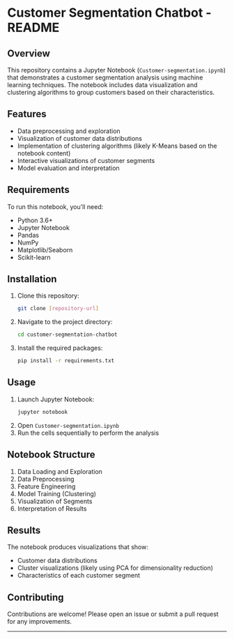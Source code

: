 # Customer Segmentation Chatbot - README

## Overview
This repository contains a Jupyter Notebook (`Customer-segmentation.ipynb`) that demonstrates a customer segmentation analysis using machine learning techniques. The notebook includes data visualization and clustering algorithms to group customers based on their characteristics.

## Features
- Data preprocessing and exploration
- Visualization of customer data distributions
- Implementation of clustering algorithms (likely K-Means based on the notebook content)
- Interactive visualizations of customer segments
- Model evaluation and interpretation

## Requirements
To run this notebook, you'll need:
- Python 3.6+
- Jupyter Notebook
- Pandas
- NumPy
- Matplotlib/Seaborn
- Scikit-learn

## Installation
1. Clone this repository:
   ```bash
   git clone [repository-url]
   ```
2. Navigate to the project directory:
   ```bash
   cd customer-segmentation-chatbot
   ```
3. Install the required packages:
   ```bash
   pip install -r requirements.txt
   ```

## Usage
1. Launch Jupyter Notebook:
   ```bash
   jupyter notebook
   ```
2. Open `Customer-segmentation.ipynb`
3. Run the cells sequentially to perform the analysis

## Notebook Structure
1. Data Loading and Exploration
2. Data Preprocessing
3. Feature Engineering
4. Model Training (Clustering)
5. Visualization of Segments
6. Interpretation of Results

## Results
The notebook produces visualizations that show:
- Customer data distributions
- Cluster visualizations (likely using PCA for dimensionality reduction)
- Characteristics of each customer segment

## Contributing
Contributions are welcome! Please open an issue or submit a pull request for any improvements.

---
